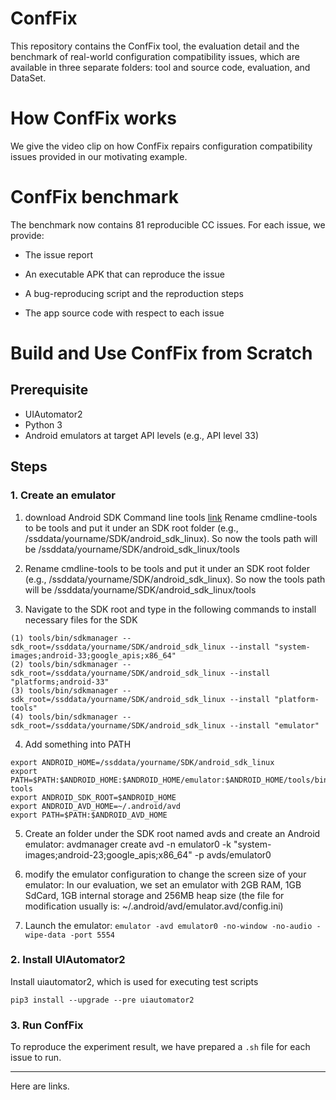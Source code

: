 # ConfFix

This repository contains the ConfFix tool, the evaluation detail and the benchmark of real-world configuration compatibility issues, which are available in three separate folders: tool and source code, evaluation, and DataSet.

# How ConfFix works
We give the video clip on how ConfFix repairs configuration compatibility issues provided in our motivating example.

# ConfFix benchmark

The benchmark now contains 81 reproducible CC issues.
For each issue, we provide:

* The issue report

* An executable APK that can reproduce the issue

* A bug-reproducing script and the reproduction steps

* The app source code with respect to each issue

# Build and Use ConfFix from Scratch

## Prerequisite

* UIAutomator2
* Python 3
* Android emulators at target API levels (e.g., API level 33)

## Steps

### 1. Create an emulator
1. download Android SDK Command line tools [link](https://dl.google.com/android/repository/commandlinetools-linux-7302050_latest.zip)
Rename cmdline-tools to be tools and put it under an SDK root folder (e.g., /ssddata/yourname/SDK/android_sdk_linux). So now the tools path will be /ssddata/yourname/SDK/android_sdk_linux/tools

2. Rename cmdline-tools to be tools and put it under an SDK root folder (e.g., /ssddata/yourname/SDK/android_sdk_linux). So now the tools path will be /ssddata/yourname/SDK/android_sdk_linux/tools

3. Navigate to the SDK root and type in the following commands to install necessary files for the SDK
```
(1) tools/bin/sdkmanager --sdk_root=/ssddata/yourname/SDK/android_sdk_linux --install "system-images;android-33;google_apis;x86_64"
(2) tools/bin/sdkmanager --sdk_root=/ssddata/yourname/SDK/android_sdk_linux --install "platforms;android-33"
(3) tools/bin/sdkmanager --sdk_root=/ssddata/yourname/SDK/android_sdk_linux --install "platform-tools"
(4) tools/bin/sdkmanager --sdk_root=/ssddata/yourname/SDK/android_sdk_linux --install "emulator"
```
4. Add something into PATH

```
export ANDROID_HOME=/ssddata/yourname/SDK/android_sdk_linux
export PATH=$PATH:$ANDROID_HOME:$ANDROID_HOME/emulator:$ANDROID_HOME/tools/bin:$ANDROID_HOME/platform-tools
export ANDROID_SDK_ROOT=$ANDROID_HOME
export ANDROID_AVD_HOME=~/.android/avd
export PATH=$PATH:$ANDROID_AVD_HOME
```

5. Create an folder under the SDK root named avds and create an Android emulator: avdmanager create avd -n emulator0 -k "system-images;android-23;google_apis;x86_64" -p avds/emulator0

6. modify the emulator configuration to change the screen size of your emulator:
In our evaluation, we set an emulator with 2GB RAM, 1GB SdCard, 1GB internal storage and 256MB heap size (the file for modification usually is: ~/.android/avd/emulator.avd/config.ini)

7. Launch the emulator: ```emulator -avd emulator0 -no-window -no-audio -wipe-data -port 5554```


### 2. Install UIAutomator2

Install uiautomator2, which is used for executing test scripts
```
pip3 install --upgrade --pre uiautomator2
```

### 3. Run ConfFix

To reproduce the experiment result, we have prepared a ```.sh``` file for each issue to run.


****
Here are links.
